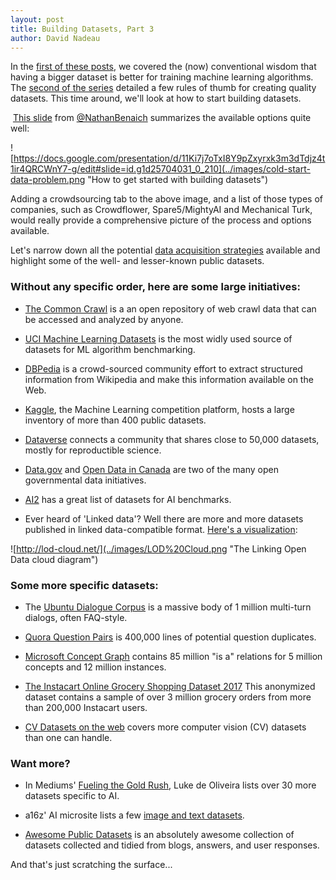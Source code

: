 ```yaml
---
layout: post
title: Building Datasets, Part 3 
author: David Nadeau
---
```


In the [first of these posts](http://blog.innodatalabs.com/building_datasets_part_1/), we covered the (now) conventional wisdom that having a bigger dataset is better for training machine learning algorithms. The [second of the series](http://blog.innodatalabs.com/building_datasets_part_2/) detailed a few rules of thumb for creating quality datasets. This time around, we'll look at how to start building datasets.

 [This slide](https://docs.google.com/presentation/d/11Ki7j7oTxI8Y9pZxyrxk3m3dTdjz4t1ir4QRCWnY7-g/edit#slide=id.g1d25704031_0_210) from [@NathanBenaich](https://twitter.com/NathanBenaich) summarizes the available options quite well: 

![https://docs.google.com/presentation/d/11Ki7j7oTxI8Y9pZxyrxk3m3dTdjz4t1ir4QRCWnY7-g/edit#slide=id.g1d25704031_0_210](../images/cold-start-data-problem.png "How to get started with building datasets")

Adding a crowdsourcing tab to the above image, and a list of those types of companies, such as Crowdflower, Spare5/MightyAI and Mechanical Turk, would really provide a comprehensive picture of the process and options available.

Let's narrow down all the potential [data acquisition strategies](https://medium.com/@muellerfreitag/10-data-acquisition-strategies-for-startups-47166580ee48#.rsab3pb64) available and highlight some of the well- and lesser-known public datasets. 

### Without any specific order, here are some large initiatives:

* [The Common Crawl](http://commoncrawl.org/) is a an open repository of web crawl data that can be accessed and analyzed by anyone.

* [UCI Machine Learning Datasets](https://archive.ics.uci.edu/ml/datasets.html) is the most widly used source of datasets for ML algorithm benchmarking.

* [DBPedia](http://wiki.dbpedia.org/services-resources/datasets/dbpedia-datasets) is a crowd-sourced community effort to extract structured information from Wikipedia and make this information available on the Web. 

* [Kaggle](https://www.kaggle.com/datasets), the Machine Learning competition platform, hosts a large inventory of more than 400 public datasets.

* [Dataverse](http://dataverse.org/) connects a community that shares close to 50,000 datasets, mostly for reproductible science.

* [Data.gov](https://www.data.gov/) and [Open Data in Canada](http://open.canada.ca/en/maps/open-data-canada) are two of the many open governmental data initiatives.

* [AI2](http://allenai.org/data.html) has a great list of datasets for AI benchmarks.

* Ever heard of 'Linked data'? Well there are more and more datasets published in linked data-compatible format. [Here's a visualization](http://lod-cloud.net/):

![http://lod-cloud.net/](../images/LOD%20Cloud.png "The Linking Open Data cloud diagram")

### Some more specific datasets:

* The [Ubuntu Dialogue Corpus](https://github.com/rkadlec/ubuntu-ranking-dataset-creator) is a massive body of 1 million multi-turn dialogs, often FAQ-style.

* [Quora Question Pairs](https://data.quora.com/First-Quora-Dataset-Release-Question-Pairs) is 400,000 lines of potential question duplicates.

* [Microsoft Concept Graph](https://concept.research.microsoft.com/Home/Download) contains 85 million "is a" relations for 5 million concepts and 12 million instances. 

* [The Instacart Online Grocery Shopping Dataset 2017](https://tech.instacart.com/3-million-instacart-orders-open-sourced-d40d29ead6f2) This anonymized dataset contains a sample of over 3 million grocery orders from more than 200,000 Instacart users.

* [CV Datasets on the web](http://www.cvpapers.com/datasets.html) covers more computer vision (CV) datasets than one can handle.

### Want more?

* In Mediums' [Fueling the Gold Rush](https://medium.com/startup-grind/fueling-the-ai-gold-rush-7ae438505bc2#.8371yne65), Luke de Oliveira lists over 30 more datasets specific to AI.

* a16z' AI microsite lists a few [image and text datasets](http://aiplaybook.a16z.com/docs/reference/datasets).

* [Awesome Public Datasets](https://github.com/caesar0301/awesome-public-datasets) is an absolutely awesome collection of datasets collected and tidied from blogs, answers, and user responses.

And that's just scratching the surface...






